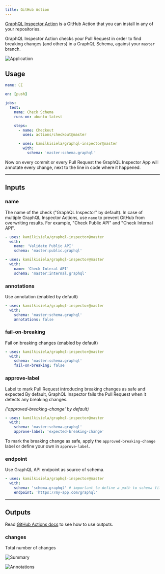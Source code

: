 ```yaml
---
title: GitHub Action
---
```


[GraphQL Inspector Action](https://github.com/marketplace/actions/graphql-inspector) is a GitHub Action that you can install in any of your repositories.

GraphQL Inspector Action checks your Pull Request in order to find breaking changes (and others) in a GraphQL Schema, against your `master` branch.

![Application](/img/github/app-action.jpg)

## Usage

```yaml
name: CI

on: [push]

jobs:
  test:
    name: Check Schema
    runs-on: ubuntu-latest

    steps:
      - name: Checkout
        uses: actions/checkout@master

      - uses: kamilkisiela/graphql-inspector@master
        with:
          schema: 'master:schema.graphql'
```

Now on every commit or every Pull Request the GraphQL Inspector App will annotate every change, next to the line in code where it happened.

---

## Inputs

### name

The name of the check ("GraphQL Inspector" by default). 
In case of multiple GraphQL Inspector Actions, use `name` to prevent GitHub from overwriting results. For example, "Check Public API" and "Check Internal API".

```yaml
- uses: kamilkisiela/graphql-inspector@master
  with:
    name: 'Validate Public API'
    schema: 'master:public.graphql'

- uses: kamilkisiela/graphql-inspector@master
  with:
    name: 'Check Interal API'
    schema: 'master:internal.graphql'
```

### annotations

Use annotation (enabled by default)

```yaml
- uses: kamilkisiela/graphql-inspector@master
  with:
    schema: 'master:schema.graphql'
    annotations: false
```

### fail-on-breaking

Fail on breaking changes (enabled by default)

```yaml
- uses: kamilkisiela/graphql-inspector@master
  with:
    schema: 'master:schema.graphql'
    fail-on-breaking: false
```

### approve-label

Label to mark Pull Request introducing breaking changes as safe and expected
By default, GraphQL Inspector fails the Pull Request when it detects any breaking changes.

_('approved-breaking-change' by default)_

```yaml
- uses: kamilkisiela/graphql-inspector@master
  with:
    schema: 'master:schema.graphql'
    approve-label: 'expected-breaking-change' 
```

To mark the breaking change as safe, apply the `approved-breaking-change` label or define your own in `approve-label`.

### endpoint

Use GraphQL API endpoint as source of schema.

```yaml
- uses: kamilkisiela/graphql-inspector@master
  with:
    schema: 'schema.graphql' # important to define a path to schema file, without a branch
    endpoint: 'https://my-app.com/graphql'
```

---

## Outputs

Read [GitHub Actions docs](https://help.github.com/en/actions/reference/workflow-syntax-for-github-actions#jobsjobs_idoutputs) to see how to use outputs.

### changes

Total number of changes

![Summary](/img/github/summary.jpg)

![Annotations](/img/cli/github.jpg)
